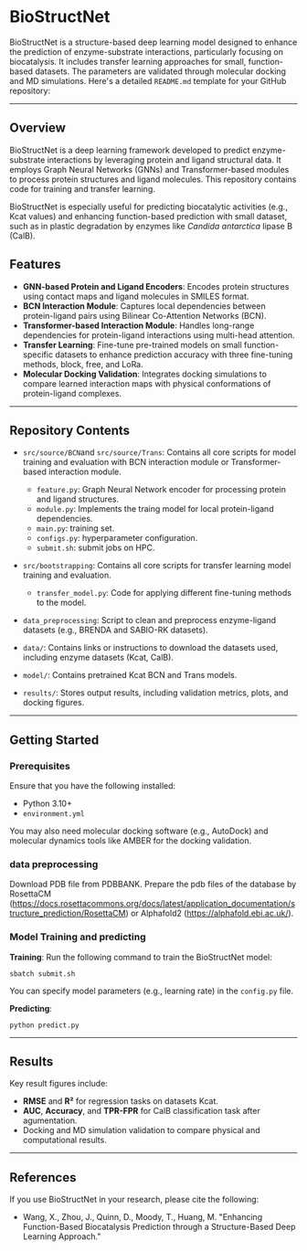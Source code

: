 # BioStructNet
BioStructNet is a structure-based deep learning model designed to enhance the prediction of enzyme-substrate interactions, particularly focusing on biocatalysis. It includes transfer learning approaches for small, function-based datasets. The parameters are validated through molecular docking and MD simulations. 
Here's a detailed `README.md` template for your GitHub repository:

---

## Overview

BioStructNet is a deep learning framework developed to predict enzyme-substrate interactions by leveraging protein and ligand structural data. It employs Graph Neural Networks (GNNs) and Transformer-based modules to process protein structures and ligand molecules. This repository contains code for training and transfer learning.

BioStructNet is especially useful for predicting biocatalytic activities (e.g., Kcat values) and enhancing function-based prediction with small dataset, such as in plastic degradation by enzymes like *Candida antarctica* lipase B (CalB).

## Features

- **GNN-based Protein and Ligand Encoders**: Encodes protein structures using contact maps and ligand molecules in SMILES format.
- **BCN Interaction Module**: Captures local dependencies between protein-ligand pairs using Bilinear Co-Attention Networks (BCN).
- **Transformer-based Interaction Module**: Handles long-range dependencies for protein-ligand interactions using multi-head attention.
- **Transfer Learning**: Fine-tune pre-trained models on small function-specific datasets to enhance prediction accuracy with three fine-tuning methods, block, free, and LoRa.
- **Molecular Docking Validation**: Integrates docking simulations to compare learned interaction maps with physical conformations of protein-ligand complexes.

---

## Repository Contents

- `src/source/BCN`and `src/source/Trans`: Contains all core scripts for model training and evaluation with BCN interaction module or Transformer-based interaction module.
  - `feature.py`: Graph Neural Network encoder for processing protein and ligand structures.
  - `module.py`: Implements the traing model for local protein-ligand dependencies.
  - `main.py`: training set.
  - `configs.py`: hyperparameter configuration.
  - `submit.sh`: submit jobs on HPC.

- `src/bootstrapping`: Contains all core scripts for transfer learning model training and evaluation.    
  - `transfer_model.py`: Code for applying different fine-tuning methods to the model.

- `data_preprocessing`: Script to clean and preprocess enzyme-ligand datasets (e.g., BRENDA and SABIO-RK datasets).

- `data/`: Contains links or instructions to download the datasets used, including enzyme datasets (Kcat, CalB).
- `model/`: Contains pretrained Kcat BCN and Trans models.
- `results/`: Stores output results, including validation metrics, plots, and docking figures.
  
---

## Getting Started

### Prerequisites

Ensure that you have the following installed:

- Python 3.10+
- `environment.yml`

You may also need molecular docking software (e.g., AutoDock) and molecular dynamics tools like AMBER for the docking validation.

### data preprocessing

Download PDB file from PDBBANK.
Prepare the pdb files of the database by RosettaCM (https://docs.rosettacommons.org/docs/latest/application_documentation/structure_prediction/RosettaCM)
or Alphafold2 (https://alphafold.ebi.ac.uk/).

### Model Training and predicting

**Training**:
   Run the following command to train the BioStructNet model:
   ```
   sbatch submit.sh
   ```
   You can specify model parameters (e.g., learning rate) in the `config.py` file.
   
**Predicting**:
   ```
   python predict.py
   ```

---

## Results

Key result figures include:

- **RMSE** and **R²** for regression tasks on datasets Kcat.
- **AUC**, **Accuracy**, and **TPR-FPR** for CalB classification task after agumentation.
- Docking and MD simulation validation to compare physical and computational results.

---

## References

If you use BioStructNet in your research, please cite the following:

- Wang, X., Zhou, J., Quinn, D., Moody, T., Huang, M. "Enhancing Function-Based Biocatalysis Prediction through a Structure-Based Deep Learning Approach."





